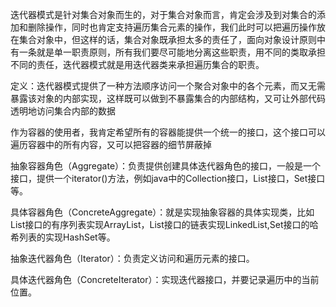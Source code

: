 迭代器模式是针对集合对象而生的，对于集合对象而言，肯定会涉及到对集合的添加和删除操作，同时也肯定支持遍历集合元素的操作，我们此时可以把遍历操作放在集合对象中，但这样的话，集合对象既承担太多的责任了，面向对象设计原则中有一条就是单一职责原则，所有我们要尽可能地分离这些职责，用不同的类取承担不同的责任，迭代器模式就是用迭代器类来承担遍历集合的职责。

定义：迭代器模式提供了一种方法顺序访问一个聚合对象中的各个元素，而又无需暴露该对象的内部实现，这样既可以做到不暴露集合的内部结构，又可让外部代码透明地访问集合内部的数据

作为容器的使用者，我肯定希望所有的容器能提供一个统一的接口，这个接口可以遍历容器中的所有内容，又可以把容器的细节屏蔽掉

抽象容器角色（Aggregate）：负责提供创建具体迭代器角色的接口，一般是一个接口，提供一个iterator()方法，例如java中的Collection接口，List接口，Set接口等。

具体容器角色（ConcreteAggregate）：就是实现抽象容器的具体实现类，比如List接口的有序列表实现ArrayList，List接口的链表实现LinkedList,Set接口的哈希列表的实现HashSet等。

抽象迭代器角色（Iterator）：负责定义访问和遍历元素的接口。

具体迭代器角色（ConcreteIterator）：实现迭代器接口，并要记录遍历中的当前位置。